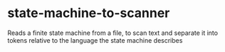 # state-machine-to-scanner
Reads a finite state machine from a file, to scan text and separate it into tokens relative to the language the state machine describes
